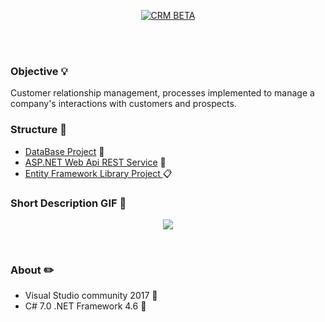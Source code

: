 <p align="center"><a href="http://crmbeta.azurewebsites.net" rel="CRM Site"><img src="https://www.site-rb.ru/templates/ir/images/crm_shutterstock.jpg" alt="CRM BETA"></a></p><br><br>

### Objective :bulb:

Customer relationship management, processes implemented to manage a company's interactions with customers and prospects.


### Structure :telescope:

* [DataBase Project](https://github.com/VanHakobyan/CRM_Projects_A/tree/master/CRM.Project_A/Src/CRM.DataBaseProject) :floppy_disk:
* [ASP.NET Web Api REST Service](https://github.com/VanHakobyan/CRM_Projects_A/tree/master/CRM.Project_A/Src/CRM.WebApp) :email:
* [Entity Framework Library Project ](https://github.com/VanHakobyan/CRM_Projects_A/tree/master/CRM.Project_A/Src/EntityLibrary) :clipboard:

### Short Description GIF :movie_camera: <br>

<p align="center"><a href="http://crmbeta.azurewebsites.net" rel="CRM Site"><img src="https://github.com/VanHakobyan/CodeFightsSolutionAndProjectsUnreadable/blob/master/CRM.gif?raw=true"></a></p><br>

### About :pencil2:

* Visual Studio community 2017 :closed_book:
* C# 7.0 .NET Framework 4.6 :notebook_with_decorative_cover:

